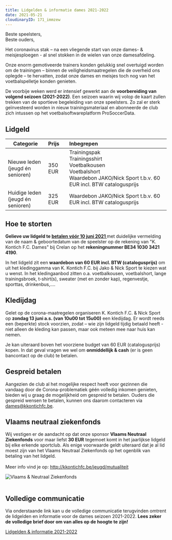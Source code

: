 ```yaml
---
title: Lidgelden & informatie dames 2021-2022
date: 2021-05-21
cloudinaryID: 171_immzew
---
```

<p>Beste speelsters,<br />Beste ouders,</p>
<p>Het coronavirus stak – na een vliegende start van onze dames- & meisjesploegen - al snel stokken in de wielen van onze damesafdeling.</p>
<p>Onze enorm gemotiveerde trainers konden gelukkig snel overtuigd worden om de trainingen – binnen de veiligheidsmaatregelen die de overheid ons oplegde – te hervatten, zodat onze dames en meisjes toch nog van het voetbalspelletje konden genieten.</p>
<p>De voorbije weken werd er intensief gewerkt aan de <strong>voorbereiding van volgend seizoen (2021-2022)</strong>. Een seizoen waarin wij volop de kaart zullen trekken van de sportieve begeleiding van onze speelsters. Zo zal er sterk geïnvesteerd worden in nieuw trainingsmateriaal en abonneerde de club zich intussen op het voetbalsoftwareplatform ProSoccerData.</p>
<h2>Lidgeld</h2>
<table width="100%" cellspacing="0">
  <thead>
    <tr>
      <th class="align-left">Categorie</th>
      <th class="align-left" style="text-align: left;">Prijs</th>
      <th class="align-left" style="text-align: left;">Inbegrepen</th>
    </tr>
  </thead>
  <tbody>
    <tr>
      <td class="dark">Nieuwe leden<br/>(jeugd én senioren)</td>
      <td>350 EUR</td>
      <td>Trainingspak<br />Trainingsshirt<br />Voetbalkousen<br />Voetbalshort<br/>Waardebon JAKO/Nick Sport t.b.v. 60 EUR incl. BTW catalogusprijs</td>
    </tr>
    <tr>
      <td class="dark">Huidige leden<br/>(jeugd én senioren)</td>
      <td>325 EUR</td>
      <td>
        Waardebon JAKO/Nick Sport t.b.v. 60 EUR incl. BTW catalogusprijs
      </td>
    </tr>
  </tbody>
</table>
<h2>Hoe te storten</h2>
<p><strong>Gelieve uw lidgeld te <u>betalen v&oacute;&oacute;r 10 juni 2021 </u></strong>met duidelijke vermelding van de naam &amp; geboortedatum van de speelster op de rekening van "K. Kontich F.C. Dames" bij Crelan op het <strong>rekeningnummer BE34 1030 3421 4190</strong>.</p>
<p>In het lidgeld zit een <strong>waardebon van 60 EUR incl. BTW (catalogusprijs)</strong> om uit het kledinggamma van K. Kontich F.C. bij Jako & Nick Sport te kiezen wat u wenst. In het kledingaanbod zitten o.a. voetbalkousen, voetbalshort, lange trainingsbroek, t-shirt(s), sweater (met en zonder kap), regenvestje, sporttas, drinkenbus,....</p>
<h2>Kledijdag</h2>
<p>Gelet op de corona-maatregelen organiseren K. Kontich F.C. & Nick Sport op <strong>zondag 13 juni a.s. (van 10u00 tot 15u00)</strong> een kledijdag. Er wordt reeds een (beperkte) stock voorzien, zodat – wie zijn lidgeld tijdig betaald heeft - niet alleen de kleding kan passen, maar ook meteen mee naar huis kan nemen.</p>
<p>Je kan uiteraard boven het voorziene budget van 60 EUR (catalogusprijs) kopen. In dat geval vragen we wel om <strong>onmiddellijk & cash</strong> (er is geen bancontact op de club) te betalen.</p>
<h2>Gespreid betalen</h2>
<p>Aangezien de club al het mogelijke respect heeft voor gezinnen die vandaag door de Corona-problematiek géén volledig inkomen genieten, bieden wij u graag de mogelijkheid om gespreid te betalen. Ouders die gespreid wensen te betalen, kunnen ons daarom contacteren via <a href='mailto:dames@kkontichfc.be' title='dames@kkontichfc.be'>dames@kkontichfc.be</a>.</p>
<h2>Vlaams neutraal ziekenfonds</h2>
<p>Wij vestigen er de aandacht op dat onze sponsor <strong>Vlaams Neutraal Ziekenfonds</strong> voor maar liefst <strong>30 EUR</strong> tegemoet komt in het jaarlijkse lidgeld bij elke erkende sportclub. Als enige voorwaarde geldt uiteraard dat je al lid moest zijn van het Vlaams Neutraal Ziekenfonds op het ogenblik van betaling van het lidgeld. <br /><br />Meer info vind je op: <a href="http://kkontichfc.be/jeugd/mutualiteit">http://kkontichfc.be/jeugd/mutualiteit</a></p>
<div class="center"><img style="max-width: 80%;" src="https://res.cloudinary.com/kkontichfc/image/upload/v1556376650/sponsors/vlaams-neutraal-ziekenfonds.png" alt="Vlaams &amp; Neutraal Ziekenfonds" /></div>
<div class="center">&nbsp;</div>
<h2>Volledige communicatie</h2>
<p>Via onderstaande link kan u de volledige communicatie terugvinden omtrent de lidgelden en informatie voor de dames seizoen 2021-2022. <strong>Lees zeker de volledige brief door om van alles op de hoogte te zijn!</strong></p>
<div><a class="more" title="Lidgelden 2021-2022" href="https://res.cloudinary.com/kkontichfc/image/upload/v1621595875/downloads/Dames___lidgeld_en_informatie_2021_2022__def_ridywn.pdf" target="_blank" rel="noopener">Lidgelden &amp; informatie 2021-2022</a></div>